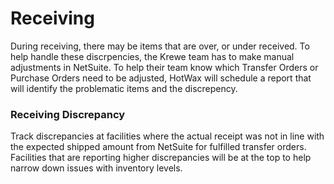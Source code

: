 # Receiving

During receiving, there may be items that are over, or under received. To help handle these discrpencies, the Krewe team has to make manual adjustments in NetSuite. To help their team know which Transfer Orders or Purchase Orders need to be adjusted, HotWax will schedule a report that will identify the problematic items and the discrepency.

### Receiving Discrepancy
Track discrepancies at facilities where the actual receipt was not in line with the expected shipped amount from NetSuite for fulfilled transfer orders. Facilities that are reporting higher discrepancies will be at the top to help narrow down issues with inventory levels.